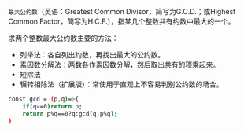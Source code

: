 `最大公约数`（英语：Greatest Common Divisor，简写为G.C.D.；或Highest Common Factor，简写为H.C.F.），指某几个整数共有约数中最大的一个。

求两个整数最大公约数主要的方法：

- 列举法：各自列出约数，再找出最大的公约数。
- 素因数分解法：两数各作素因数分解，然后取出共有的项乘起来。
- 短除法
- 辗转相除法（扩展版）：常使用于直观上不容易判别公约数的场合。

```bash
const gcd = (p,q)=>{
    if(q==0)return p;
    return p%q==0?q:gcd(q,p%q);
}
```
